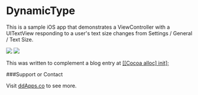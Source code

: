 DynamicType
===========

This is a sample iOS app that demonstrates a ViewController with a UITextView responding to a user's text size changes from Settings / General / Text Size.

![](https://raw.github.com/duliodenis/DynamicType/master/screenshots/Simulator-with-Large-Dynamic-Text.png)
![](https://raw.github.com/duliodenis/DynamicType/master/screenshots/Simulator-with-Text-Sizes.png)

This was written to complement a blog entry at [[[Cocoa alloc] init];](http://cocoaallocinit.com/2014/03/14/implementing-dynamic-type-support/)

###Support or Contact

Visit [ddApps.co](http://ddapps.co) to see more.